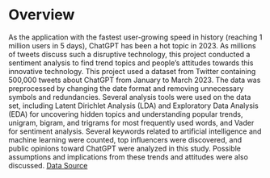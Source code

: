 # Overview
As the application with the fastest user-growing speed in history (reaching 1 million users in 5 days), ChatGPT has been a hot topic in 2023. As millions of tweets discuss such a disruptive technology, this project conducted a sentiment analysis to find trend topics and people’s attitudes towards this innovative technology. This project used a dataset from Twitter containing 500,000 tweets about ChatGPT from January to March 2023. The data was preprocessed by changing the date format and removing unnecessary symbols and redundancies. Several analysis tools were used on the data set, including Latent Dirichlet Analysis (LDA) and Exploratory Data Analysis (EDA) for uncovering hidden topics and understanding popular trends, unigram, bigram, and trigrams for most frequently used words, and Vader for sentiment analysis. Several keywords related to artificial intelligence and machine learning were counted, top influencers were discovered, and public opinions toward ChatGPT were analyzed in this study. Possible assumptions and implications from these trends and attitudes were also discussed. 
[Data Source](https://www.kaggle.com/datasets/khalidryder777/500k-chatgpt-tweets-jan-mar-2023)
